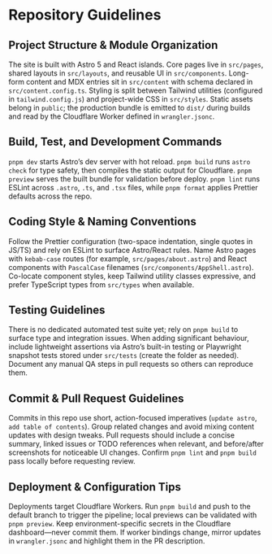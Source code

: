 # Repository Guidelines

## Project Structure & Module Organization
The site is built with Astro 5 and React islands. Core pages live in `src/pages`, shared layouts in `src/layouts`, and reusable UI in `src/components`. Long-form content and MDX entries sit in `src/content` with schema declared in `src/content.config.ts`. Styling is split between Tailwind utilities (configured in `tailwind.config.js`) and project-wide CSS in `src/styles`. Static assets belong in `public`; the production bundle is emitted to `dist/` during builds and read by the Cloudflare Worker defined in `wrangler.jsonc`.

## Build, Test, and Development Commands
`pnpm dev` starts Astro’s dev server with hot reload. `pnpm build` runs `astro check` for type safety, then compiles the static output for Cloudflare. `pnpm preview` serves the built bundle for validation before deploy. `pnpm lint` runs ESLint across `.astro`, `.ts`, and `.tsx` files, while `pnpm format` applies Prettier defaults across the repo.

## Coding Style & Naming Conventions
Follow the Prettier configuration (two-space indentation, single quotes in JS/TS) and rely on ESLint to surface Astro/React rules. Name Astro pages with `kebab-case` routes (for example, `src/pages/about.astro`) and React components with `PascalCase` filenames (`src/components/AppShell.astro`). Co-locate component styles, keep Tailwind utility classes expressive, and prefer TypeScript types from `src/types` when available.

## Testing Guidelines
There is no dedicated automated test suite yet; rely on `pnpm build` to surface type and integration issues. When adding significant behaviour, include lightweight assertions via Astro’s built-in testing or Playwright snapshot tests stored under `src/tests` (create the folder as needed). Document any manual QA steps in pull requests so others can reproduce them.

## Commit & Pull Request Guidelines
Commits in this repo use short, action-focused imperatives (`update astro`, `add table of contents`). Group related changes and avoid mixing content updates with design tweaks. Pull requests should include a concise summary, linked issues or TODO references when relevant, and before/after screenshots for noticeable UI changes. Confirm `pnpm lint` and `pnpm build` pass locally before requesting review.

## Deployment & Configuration Tips
Deployments target Cloudflare Workers. Run `pnpm build` and push to the default branch to trigger the pipeline; local previews can be validated with `pnpm preview`. Keep environment-specific secrets in the Cloudflare dashboard—never commit them. If worker bindings change, mirror updates in `wrangler.jsonc` and highlight them in the PR description.
